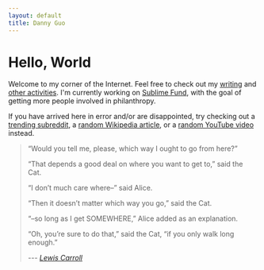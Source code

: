 ```yaml
---
layout: default
title: Danny Guo
---
```


# Hello, World
Welcome to my corner of the Internet. Feel free to check out my
[writing](/blog) and [other activities](/projects). I'm currently working on [Sublime Fund](https://sublimefund.org), with the goal of getting more people involved in philanthropy.

If you have arrived here in error and/or are disappointed, try checking out a [trending subreddit](https://www.reddit.com/r/trendingsubreddits/), a [random Wikipedia article](https://en.wikipedia.org/wiki/Special:Random), or a [random YouTube video](http://www.ytroulette.com) instead.

> “Would you tell me, please, which way I ought to go from here?”
>
> “That depends a good deal on where you want to get to,” said the Cat.
>
> “I don’t much care where–” said Alice.
>
> “Then it doesn’t matter which way you go,” said the Cat.
>
> “–so long as I get SOMEWHERE,” Alice added as an explanation.
>
> “Oh, you’re sure to do that,” said the Cat, “if you only walk long enough.”
>
> --- <cite>[Lewis Carroll](http://www.alice-in-wonderland.net/resources/chapters-script/alices-adventures-in-wonderland/chapter-6/)</cite>
